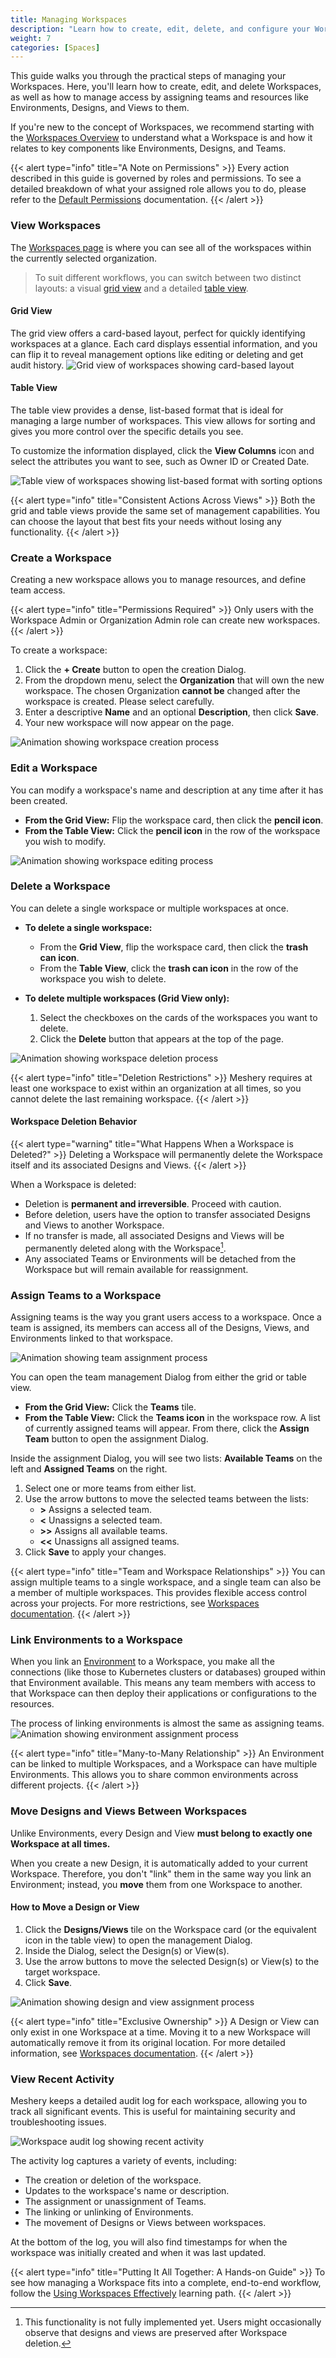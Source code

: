 ```yaml
---
title: Managing Workspaces
description: "Learn how to create, edit, delete, and configure your Workspaces."
weight: 7
categories: [Spaces]
---
```


This guide walks you through the practical steps of managing your Workspaces. Here, you'll learn how to create, edit, and delete Workspaces, as well as how to manage access by assigning teams and resources like Environments, Designs, and Views to them.

If you're new to the concept of Workspaces, we recommend starting with the [Workspaces Overview](/cloud/spaces/workspaces/) to understand what a Workspace is and how it relates to key components like Environments, Designs, and Teams.

{{< alert type="info" title="A Note on Permissions" >}}
Every action described in this guide is governed by roles and permissions. To see a detailed breakdown of what your assigned role allows you to do, please refer to the [Default Permissions](/cloud/reference/default-permissions/) documentation.
{{< /alert >}}

### View Workspaces

The [Workspaces page](https://cloud.layer5.io/spaces/workspaces) is where you can see all of the workspaces within the currently selected organization.

> To suit different workflows, you can switch between two distinct layouts: a visual [grid view](#grid-view) and a detailed [table view](#table-view).

#### Grid View
The grid view offers a card-based layout, perfect for quickly identifying workspaces at a glance. Each card displays essential information, and you can flip it to reveal management options like editing or deleting and get audit history.
![Grid view of workspaces showing card-based layout](/cloud/spaces/images/grid-view.png)

#### Table View
The table view provides a dense, list-based format that is ideal for managing a large number of workspaces. This view allows for sorting and gives you more control over the specific details you see.

To customize the information displayed, click the **View Columns** icon and select the attributes you want to see, such as Owner ID or Created Date.

![Table view of workspaces showing list-based format with sorting options](/cloud/spaces/images/table-view.png)

{{< alert type="info" title="Consistent Actions Across Views" >}}
Both the grid and table views provide the same set of management capabilities. You can choose the layout that best fits your needs without losing any functionality.
{{< /alert >}}

### Create a Workspace

Creating a new workspace allows you to manage resources, and define team access.

{{< alert type="info" title="Permissions Required" >}}
Only users with the Workspace Admin or Organization Admin role can create new workspaces.
{{< /alert >}}

To create a workspace:

1. Click the **+ Create** button to open the creation Dialog.
2. From the dropdown menu, select the **Organization** that will own the new workspace. The chosen Organization **cannot be** changed after the workspace is created. Please select carefully.
3. Enter a descriptive **Name** and an optional **Description**, then click **Save**.
4. Your new workspace will now appear on the page.

![Animation showing workspace creation process](/cloud/spaces/images/create-workspace.gif)

### Edit a Workspace

You can modify a workspace's name and description at any time after it has been created.

- **From the Grid View:** Flip the workspace card, then click the **pencil icon**.
- **From the Table View:** Click the **pencil icon** in the row of the workspace you wish to modify.

![Animation showing workspace editing process](/cloud/spaces/images/edit-workspace.gif)

### Delete a Workspace

You can delete a single workspace or multiple workspaces at once.

- **To delete a single workspace:**

    - From the **Grid View**, flip the workspace card, then click the **trash can icon**.
    - From the **Table View**, click the **trash can icon** in the row of the workspace you wish to delete.

- **To delete multiple workspaces (Grid View only):**

  1. Select the checkboxes on the cards of the workspaces you want to delete.
  2. Click the **Delete** button that appears at the top of the page.

![Animation showing workspace deletion process](/cloud/spaces/images/delete-workspace.gif)

{{< alert type="info" title="Deletion Restrictions" >}}
Meshery requires at least one workspace to exist within an organization at all times, so you cannot delete the last remaining workspace.
{{< /alert >}}

#### Workspace Deletion Behavior

{{< alert type="warning" title="What Happens When a Workspace is Deleted?" >}}
Deleting a Workspace will permanently delete the Workspace itself and its associated Designs and Views.
{{< /alert >}}

When a Workspace is deleted:

- Deletion is **permanent and irreversible**. Proceed with caution.
- Before deletion, users have the option to transfer associated Designs and Views to another Workspace.
- If no transfer is made, all associated Designs and Views will be permanently deleted along with the Workspace[^1].
- Any associated Teams or Environments will be detached from the Workspace but will remain available for reassignment.

### Assign Teams to a Workspace
Assigning teams is the way you grant users access to a workspace. Once a team is assigned, its members can access all of the Designs, Views, and Environments linked to that workspace.

![Animation showing team assignment process](/cloud/spaces/images/assign-teams.gif)

You can open the team management Dialog from either the grid or table view.

- **From the Grid View:** Click the **Teams** tile.
- **From the Table View:** Click the **Teams icon** in the workspace row. A list of currently assigned teams will appear. From there, click the **Assign Team** button to open the assignment Dialog.

Inside the assignment Dialog, you will see two lists: **Available Teams** on the left and **Assigned Teams** on the right.

1. Select one or more teams from either list.
2. Use the arrow buttons to move the selected teams between the lists:
      - **>** Assigns a selected team.
      - **<** Unassigns a selected team.
      - **>>** Assigns all available teams.
      - **<<** Unassigns all assigned teams.
3. Click **Save** to apply your changes.

{{< alert type="info" title="Team and Workspace Relationships" >}}
You can assign multiple teams to a single workspace, and a single team can also be a member of multiple workspaces. This provides flexible access control across your projects. For more restrictions, see [Workspaces documentation](/cloud/spaces/workspaces/).
{{< /alert >}}

### Link Environments to a Workspace
When you link an [Environment](/cloud/spaces/environments/) to a Workspace, you make all the connections (like those to Kubernetes clusters or databases) grouped within that Environment available. This means any team members with access to that Workspace can then deploy their applications or configurations to the resources.

The process of linking environments is almost the same as assigning teams.
![Animation showing environment assignment process](/cloud/spaces/images/assign_environment.png)

{{< alert type="info" title="Many-to-Many Relationship" >}}
An Environment can be linked to multiple Workspaces, and a Workspace can have multiple Environments. This allows you to share common environments across different projects.
{{< /alert >}}

### Move Designs and Views Between Workspaces

Unlike Environments, every Design and View **must belong to exactly one Workspace at all times.**

When you create a new Design, it is automatically added to your current Workspace. Therefore, you don't "link" them in the same way you link an Environment; instead, you **move** them from one Workspace to another.

#### How to Move a Design or View

1. Click the **Designs/Views** tile on the Workspace card (or the equivalent icon in the table view) to open the management Dialog.
2. Inside the Dialog, select the Design(s) or View(s).
3. Use the arrow buttons to move the selected Design(s) or View(s) to the target workspace.
4. Click **Save**.

![Animation showing design and view assignment process](/cloud/spaces/images/assign-designs-views.gif)

{{< alert type="info" title="Exclusive Ownership" >}}
A Design or View can only exist in one Workspace at a time. Moving it to a new Workspace will automatically remove it from its original location. For more detailed information, see [Workspaces documentation](/cloud/spaces/workspaces/).
{{< /alert >}}

### View Recent Activity

Meshery keeps a detailed audit log for each workspace, allowing you to track all significant events. This is useful for maintaining security and troubleshooting issues.

![Workspace audit log showing recent activity](/cloud/spaces/images/security-audit.png)

The activity log captures a variety of events, including:
- The creation or deletion of the workspace.
- Updates to the workspace's name or description.
- The assignment or unassignment of Teams.
- The linking or unlinking of Environments.
- The movement of Designs or Views between workspaces.

At the bottom of the log, you will also find timestamps for when the workspace was initially created and when it was last updated.

{{< alert type="info" title="Putting It All Together: A Hands-on Guide" >}}
To see how managing a Workspace fits into a complete, end-to-end workflow, follow the [Using Workspaces Effectively](https://cloud.layer5.io/academy/learning-paths/mastering-meshery/introduction-to-meshery?chapter=using-workspaces-effectively) learning path.
{{< /alert >}}

[^1]: This functionality is not fully implemented yet. Users might occasionally observe that designs and views are preserved after Workspace deletion.